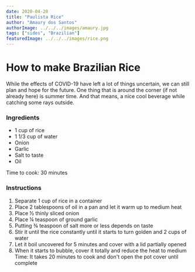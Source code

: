 ```yaml
---
date: 2020-04-20
title: "Paulista Rice"
author: "Amaury dos Santos"
authorImage: ../../../images/amaury.jpg
tags: ["sides", "Brazilian"]
featuredImage: ../../../images/rice.png
---
```


# How to make Brazilian Rice

While the effects of COVID-19 have left a lot of things uncertain, we can still plan and hope for the future. One thing that is around the corner (if not already here) is summer time. And that means, a nice cool beverage while catching some rays outside.
<br/>

### Ingredients

- 1 cup of rice
- 1 1/3 cup of water
- Onion
- Garlic
- Salt to taste
- Oil

Time to cook: 30 minutes

### Instructions

1. Separate 1 cup of rice in a container
2. Place 2 tablespoons of oil in a pan and let it warm up to medium heat
3. Place ½ thinly sliced onion
4. Place ¼ teaspoon of ground garlic
5. Putting ¾ teaspoon of salt more or less depends on taste
6. Stir it until the rice constantly until it starts to turn golden and 2 cups of water
7. Let it boil uncovered for 5 minutes and cover with a lid partially opened
8. When it starts to bubble, cover it totally and reduce the heat to medium
   Time: It takes 20 minutes to cook and don't open the pot cover until complete
